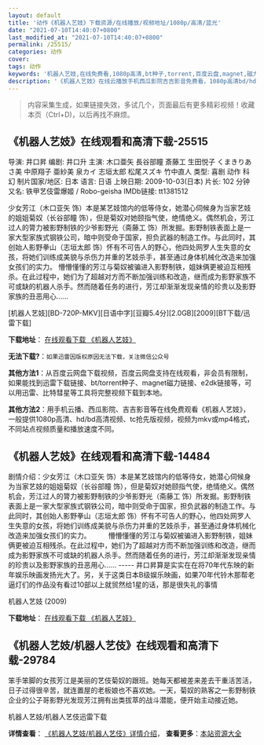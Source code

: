 ```yaml
---
layout: default
title: '动作《机器人艺妓》下载资源/在线播放/视频地址/1080p/高清/蓝光'
date: "2021-07-10T14:40:07+0800"
last_modified_at: "2021-07-10T14:40:07+0800"
permalink: /25515/
categories: 动作
cover:
tags: 动作
keywords: '机器人艺妓,在线免费看,1080p高清,bt种子,torrent,百度云盘,magnet,磁力链,迅雷下载资源'
description: '《机器人艺妓》在线云播放手机西瓜影院吉吉影音免费看，1080p高清bd/hd未删减完整版和tc抢先枪版，mkv/mp4格式，附带bt/torrent种子、magnet/磁力链、百度云盘、网盘资源迅雷下载链接'
---
```


>内容采集生成，如果链接失效，多试几个，页面最后有更多精彩视频！收藏本页（Ctrl+D)，以后再找不麻烦。


## 《机器人艺妓》在线观看和高清下载-25515

导演: 井口昇 编剧: 井口升 主演: 木口亜矢 長谷部瞳 斎藤工 生田悦子 くまきりあさ美 中原翔子 亜紗美 泉カイ 志垣太郎 松尾スズキ 竹中直人 类型: 喜剧 动作 科幻 制片国家/地区: 日本 语言: 日语 上映日期: 2009-10-03(日本) 片长: 102 分钟 又名: 铁甲艺伎雷爆姬 / Robo-geisha IMDb链接: tt1381512

少女芳江（木口亚矢 饰）本是某艺妓馆内的低等侍女，她潜心伺候身为当家艺妓的姐姐菊奴（长谷部瞳 饰），但是菊奴对她颐指气使，绝情绝义。偶然机会，芳江过人的膂力被影野制铁的少爷影野光（斋藤工 饰）所发掘。影野制铁表面上是一家大型家族式钢铁公司，暗中则受命于国家，担负武器的制造工作。与此同时，其创始人影野拳山（志垣太郎 饰）怀有不可告人的野心，他四处网罗人生失意的女孩，将她们训练成美貌与杀伤力并重的艺妓杀手，甚至通过身体机械化改造来加强女孩们的实力。 懵懵懂懂的芳江与菊奴被骗进入影野制铁，姐妹俩更被迫互相残杀。在此过程中，她们为了超越对方而不断加强训练和改造，继而成为影野家族不可或缺的机器人杀手。然而随着任务的进行，芳江却渐渐发现亲情的珍贵以及影野家族的丑恶用心……


[机器人艺妓][BD-720P-MKV][日语中字][豆瓣5.4分][2.0GB][2009][BT下载/迅雷下载]

**下载地址**： [在线观看下载 《机器人艺妓》](https://www.btdx8.com/torrent/robo_geisha_2009.html) 


**无法下载?**：`如果迅雷因版权原因无法下载，关注微信公众号 `

**其他方法1**：从百度云网盘下载视频，百度云网盘支持在线观看，非会员有限制，如果能找到迅雷下载链接、bt/torrent种子、magnet磁力链接、e2dk链接等，可以用迅雷、比特彗星等工具将完整视频下载到本地。

**其他方法2**：用手机云播、西瓜影院、吉吉影音等在线免费观看《机器人艺妓》，一般提供1080p高清、hd/bd高清视频、tc抢先版视频，视频为mkv或mp4格式，不同站点视频质量和播放速度不同。


## 《机器人艺妓》在线观看和高清下载-14484

剧情介绍：少女芳江（木口亚矢 饰）本是某艺妓馆内的低等侍女，她潜心伺候身为当家艺妓的姐姐菊奴（长谷部瞳 饰），但是菊奴对她颐指气使，绝情绝义。偶然机会，芳江过人的膂力被影野制铁的少爷影野光（斋藤工 饰）所发掘。影野制铁表面上是一家大型家族式钢铁公司，暗中则受命于国家，担负武器的制造工作。与此同时，其创始人影野拳山（志垣太郎 饰）怀有不可告人的野心，他四处网罗人生失意的女孩，将她们训练成美貌与杀伤力并重的艺妓杀手，甚至通过身体机械化改造来加强女孩们的实力。  　　懵懵懂懂的芳江与菊奴被骗进入影野制铁，姐妹俩更被迫互相残杀。在此过程中，她们为了超越对方而不断加强训练和改造，继而成为影野家族不可或缺的机器人杀手。然而随着任务的进行，芳江却渐渐发现亲情的珍贵以及影野家族的丑恶用心…… ----- 井口昇算是实实在在将70年代东映的新年娱乐映画发扬光大了。另，关于这类日本B级娱乐映画，如果70年代铃木那帮老逼灯们的作品没有看过10部以上就贸然给1星的话，那是很失礼的事情


机器人艺妓 (2009)

**下载地址**： [在线观看下载 《机器人艺妓》](https://www.btbtdy.me/btdy/dy5207.html) 


## 《机器人艺妓/机器人艺伎》在线观看和高清下载-29784

笨手笨脚的女孩芳江是美丽的艺伎菊奴的跟班。她每天都被差来差去干重活苦活，日子过得很辛苦，就连置屋的老板娘也不喜欢她。一天，菊奴的熟客之一影野制铁企业的公子哥影野光发现芳江拥有出类拔萃的战斗潜能，便开始主动接近她。


机器人艺妓/机器人艺伎迅雷下载

**详情查看**： [《机器人艺妓/机器人艺伎》详情介绍](/movie/29784/)， **查看更多**：[本站资源大全](/movie/t/all/)

